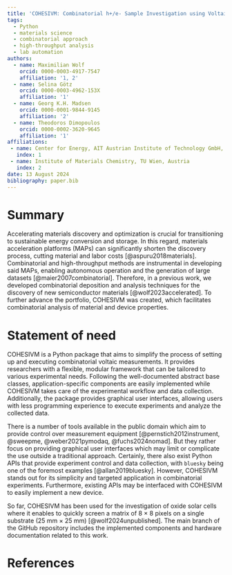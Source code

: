 ```yaml
---
title: 'COHESIVM: Combinatorial h+/e- Sample Investigation using Voltaic Measurements'
tags:
  - Python
  - materials science
  - combinatorial approach
  - high-throughput analysis
  - lab automation
authors:
  - name: Maximilian Wolf
    orcid: 0000-0003-4917-7547
    affiliation: '1, 2'
  - name: Selina Götz
    orcid: 0000-0003-4962-153X
    affiliation: '1'
  - name: Georg K.H. Madsen
    orcid: 0000-0001-9844-9145
    affiliation: '2'
  - name: Theodoros Dimopoulos
    orcid: 0000-0002-3620-9645
    affiliation: '1'
affiliations:
 - name: Center for Energy, AIT Austrian Institute of Technology GmbH, Austria
   index: 1
 - name: Institute of Materials Chemistry, TU Wien, Austria
   index: 2
date: 13 August 2024
bibliography: paper.bib
---
```


# Summary

Accelerating materials discovery and optimization is crucial for transitioning 
to sustainable energy conversion and storage. In this regard, materials acceleration 
platforms (MAPs) can significantly shorten the discovery process, cutting material and 
labor costs [@aspuru2018materials]. Combinatorial and high-throughput methods are 
instrumental in developing said MAPs, enabling autonomous operation and the generation 
of large datasets [@maier2007combinatorial]. Therefore, in a previous work, we developed 
combinatorial deposition and analysis techniques for the discovery of new semiconductor 
materials [@wolf2023accelerated]. To further advance the portfolio, COHESIVM was created, 
which facilitates combinatorial analysis of material and device properties.

# Statement of need

COHESIVM is a Python package that aims to simplify the process of setting up and 
executing combinatorial voltaic measurements. It provides researchers with a flexible, 
modular framework that can be tailored to various experimental needs. Following the 
well-documented abstract base classes, application-specific components are easily 
implemented while COHESIVM takes care of the experimental workflow and data collection. 
Additionally, the package provides graphical user interfaces, allowing users with less 
programming experience to execute experiments and analyze the collected data.

There is a number of tools available in the public domain which aim to provide control 
over measurement equipment [@pernstich2012instrument, @sweepme, @weber2021pymodaq, 
@fuchs2024nomad]. But they rather focus on providing graphical user interfaces which 
may limit or complicate the use outside a traditional approach. Certainly, there also 
exist Python APIs that provide experiment control and data collection, with ``bluesky`` 
being one of the foremost examples [@allan2019bluesky]. However, COHESIVM stands out 
for its simplicity and targeted application in combinatorial experiments. Furthermore, 
existing APIs may be interfaced with COHESIVM to easily implement a new device.

So far, COHESIVM has been used for the investigation of oxide solar cells where it 
enables to quickly screen a matrix of 8&nbsp;×&nbsp;8 pixels on a single substrate 
(25&nbsp;mm × 25&nbsp;mm) [@wolf2024unpublished]. The main branch of the GitHub repository 
includes the implemented components and hardware documentation related to this work.

# References